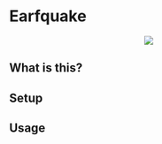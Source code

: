 # Earfquake



<p align="center">
    <img src="https://user-images.githubusercontent.com/7833164/57975693-2a1e5200-799c-11e9-9649-aa79524cb262.gif"></img>
</p>



## What is this?


## Setup

## Usage
